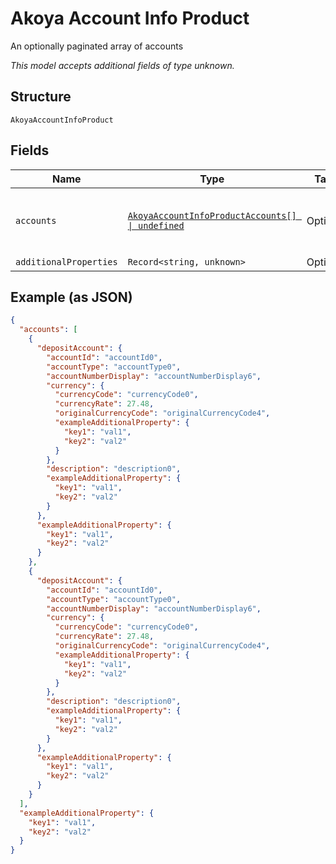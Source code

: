 
# Akoya Account Info Product

An optionally paginated array of accounts

*This model accepts additional fields of type unknown.*

## Structure

`AkoyaAccountInfoProduct`

## Fields

| Name | Type | Tags | Description |
|  --- | --- | --- | --- |
| `accounts` | [`AkoyaAccountInfoProductAccounts[] \| undefined`](../../doc/models/containers/akoya-account-info-product-accounts.md) | Optional | This is Array of a container for any-of cases. |
| `additionalProperties` | `Record<string, unknown>` | Optional | - |

## Example (as JSON)

```json
{
  "accounts": [
    {
      "depositAccount": {
        "accountId": "accountId0",
        "accountType": "accountType0",
        "accountNumberDisplay": "accountNumberDisplay6",
        "currency": {
          "currencyCode": "currencyCode0",
          "currencyRate": 27.48,
          "originalCurrencyCode": "originalCurrencyCode4",
          "exampleAdditionalProperty": {
            "key1": "val1",
            "key2": "val2"
          }
        },
        "description": "description0",
        "exampleAdditionalProperty": {
          "key1": "val1",
          "key2": "val2"
        }
      },
      "exampleAdditionalProperty": {
        "key1": "val1",
        "key2": "val2"
      }
    },
    {
      "depositAccount": {
        "accountId": "accountId0",
        "accountType": "accountType0",
        "accountNumberDisplay": "accountNumberDisplay6",
        "currency": {
          "currencyCode": "currencyCode0",
          "currencyRate": 27.48,
          "originalCurrencyCode": "originalCurrencyCode4",
          "exampleAdditionalProperty": {
            "key1": "val1",
            "key2": "val2"
          }
        },
        "description": "description0",
        "exampleAdditionalProperty": {
          "key1": "val1",
          "key2": "val2"
        }
      },
      "exampleAdditionalProperty": {
        "key1": "val1",
        "key2": "val2"
      }
    }
  ],
  "exampleAdditionalProperty": {
    "key1": "val1",
    "key2": "val2"
  }
}
```

